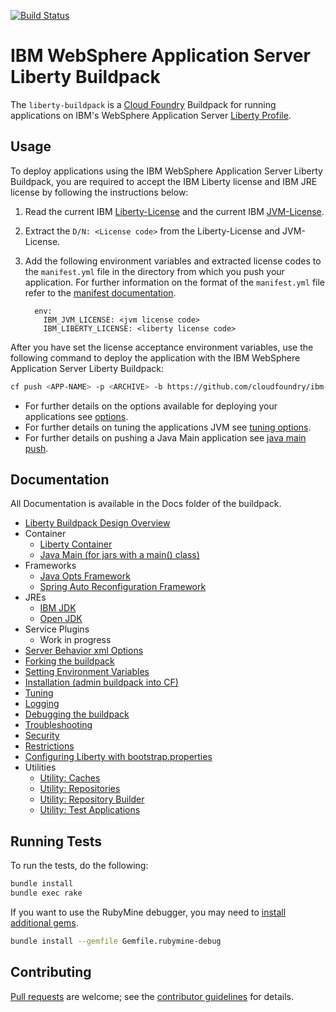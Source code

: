 [![Build Status](https://travis-ci.org/cloudfoundry/ibm-websphere-liberty-buildpack.svg?branch=beta)](https://travis-ci.org/cloudfoundry/ibm-websphere-liberty-buildpack)

# IBM WebSphere Application Server Liberty Buildpack

The `liberty-buildpack` is a [Cloud Foundry][] Buildpack for running applications on IBM's WebSphere Application Server [Liberty Profile][].

## Usage
To deploy applications using the IBM WebSphere Application Server Liberty Buildpack, you are required to accept the IBM Liberty license and IBM JRE license by following the instructions below:

1. Read the current IBM [Liberty-License][] and the current IBM [JVM-License][].
2. Extract the `D/N: <License code>` from the Liberty-License and JVM-License.
3. Add the following environment variables and extracted license codes to the `manifest.yml` file in the directory from which you push your application. For further information on the format of
the `manifest.yml` file refer to the [manifest documentation][].

    ```
      env:
        IBM_JVM_LICENSE: <jvm license code>
        IBM_LIBERTY_LICENSE: <liberty license code>
    ```

After you have set the license acceptance environment variables, use the following command to deploy the application with the IBM WebSphere Application Server Liberty Buildpack:

```bash
cf push <APP-NAME> -p <ARCHIVE> -b https://github.com/cloudfoundry/ibm-websphere-liberty-buildpack.git
```

* For further details on the options available for deploying your applications see [options][].
* For further details on tuning the applications JVM see [tuning options][].
* For further details on pushing a Java Main application see [java main push][].

## Documentation
All Documentation is available in the Docs folder of the buildpack.

* [Liberty Buildpack Design Overview](docs/design.md)
* Container
    * [Liberty Container](docs/container-liberty.md)
    * [Java Main (for jars with a main() class)](docs/java-main.md)
* Frameworks
	* [Java Opts Framework](docs/framework-java_opts.md)
	* [Spring Auto Reconfiguration Framework](docs/framework-spring-auto-reconfiguration.md)
* JREs
    * [IBM JDK](docs/ibm-jdk.md)
    * [Open JDK](docs/open-jdk.md)
* Service Plugins
    * Work in progress
* [Server Behavior xml Options](docs/server-xml-options.md)
* [Forking the buildpack](docs/forking.md)
* [Setting Environment Variables](docs/env.md)
* [Installation (admin buildpack into CF)](docs/installation.md)
* [Tuning](docs/tuning.md)
* [Logging](docs/logging.md)
* [Debugging the buildpack](https://github.com/cloudfoundry/java-buildpack/blob/master/docs/debugging-the-buildpack.md)
* [Troubleshooting](docs/troubleshooting.md)
* [Security](docs/security.md)
* [Restrictions](docs/restrictions.md)
* [Configuring Liberty with bootstrap.properties](docs/bootstrap-properties.md)
* Utilities
	* [Utility: Caches](docs/util-caches.md)
	* [Utility: Repositories](docs/util-repositories.md)
	* [Utility: Repository Builder](docs/util-repository-builder.md)
	* [Utility: Test Applications](docs/util-test-applications.md)
	    
## Running Tests
To run the tests, do the following:

```bash
bundle install
bundle exec rake
```

If you want to use the RubyMine debugger, you may need to [install additional gems][].

```bash
bundle install --gemfile Gemfile.rubymine-debug
```

## Contributing
[Pull requests][] are welcome; see the [contributor guidelines][] for details.


[Apache License]: http://www.apache.org/licenses/LICENSE-2.0
[Cloud Foundry]: http://www.cloudfoundry.com
[Liberty Profile]: https://developer.ibm.com/wasdev/docs/introducing_the_liberty_profile/
[contributor guidelines]: CONTRIBUTING.md
[GitHub's forking functionality]: https://help.github.com/articles/fork-a-repo
[install additional gems]: http://stackoverflow.com/questions/11732715/how-do-i-install-ruby-debug-base19x-on-mountain-lion-for-intellij
[pull request]: https://help.github.com/articles/using-pull-requests
[Pull requests]: http://help.github.com/send-pull-requests
[example]: docs/util-repositories.md#setting-up-your-web-server
[options]: docs/server-xml-options.md
[tuning options]: docs/tuning.md
[java main push]: docs/java-main.md
[Repositories]: docs/util-repositories.md
[ibmjdk.yml]: config/ibmjdk.yml
[liberty.yml]: config/liberty.yml
[wasdev.net]: http://wasdev.net
[developerWorks Java site]: https://www.ibm.com/developerworks/java/jdk/
[Liberty-License]: http://public.dhe.ibm.com/ibmdl/export/pub/software/websphere/wasdev/downloads/wlp/beta/lafiles/en.html
[JVM-License]: http://www14.software.ibm.com/cgi-bin/weblap/lap.pl?la_formnum=&li_formnum=L-AWON-8GALN9&title=IBM%C2%AE+SDK%2C+Java-+Technology+Edition%2C+Version+7.0&l=en
[manifest documentation]: http://docs.cloudfoundry.org/devguide/deploy-apps/manifest.html
